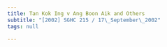 ```yaml
---
title: Tan Kok Ing v Ang Boon Aik and Others
subtitle: "[2002] SGHC 215 / 17\_September\_2002"
tags: null

---
```


